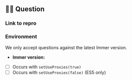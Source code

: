 ## 🙋‍♂ Question

### Link to repro

### Environment

We only accept questions against the latest Immer version.

- **Immer version:**
- [ ] Occurs with `setUseProxies(true)`
- [ ] Occurs with `setUseProxies(false)` (ES5 only)
